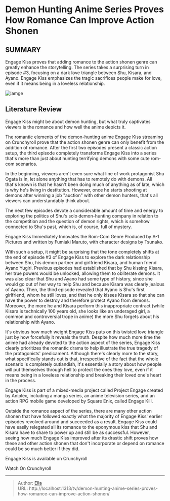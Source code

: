 # Demon Hunting Anime Series Proves How Romance Can Improve Action Shonen


## SUMMARY 



  Engage Kiss proves that adding romance to the action shonen genre can greatly enhance the storytelling.   The series takes a surprising turn in episode #3, focusing on a dark love triangle between Shu, Kisara, and Ayano.   Engage Kiss emphasizes the tragic sacrifices people make for love, even if it means being in a loveless relationship.  

![iamge](https://static1.srcdn.com/wordpress/wp-content/uploads/2023/12/engage-kiss-anime-key-visual.jpg)

## Literature Review
Engage Kiss might be about demon hunting, but what truly captivates viewers is the romance and how well the anime depicts it.




The romantic elements of the demon-hunting anime Engage Kiss streaming on Crunchyroll prove that the action shonen genre can only benefit from the addition of romance. After the first two episodes present a classic action setup, the third episode completely transforms Engage Kiss into a series that&#39;s more than just about hunting terrifying demons with some cute rom-com scenarios.




In the beginning, viewers aren&#39;t even sure what line of work protagonist Shu Ogata is in, let alone anything that has to remotely do with demons. All that&#39;s known is that he hasn&#39;t been doing much of anything as of late, which is why he&#39;s living in destitution. However, once he starts shooting at demons after winning a job &#34;auction&#34; with other demon hunters, that&#39;s all viewers can understandably think about.

          

The next few episodes devote a considerable amount of time and energy to exploring the politics of Shu&#39;s solo demon-hunting company in relation to the competition and the question of demon rights, which is somehow connected to Shu&#39;s past, which is, of course, full of mystery.


 Engage Kiss Immediately Innovates the Rom-Com Genre 
Produced by A-1 Pictures and written by Fumiaki Maruto, with character designs by Tsunako.
          




With such a setup, it might be surprising that the tone completely shifts at the end of episode #3 of Engage Kiss to explore the dark relationship between Shu, his demon partner and girlfriend Kisara, and human friend Ayano Yugiri. Previous episodes had established that by Shu kissing Kisara, her true powers would be unlocked, allowing them to obliterate demons. It was also clear that Shu and Ayano had some type of history, since she would go out of her way to help Shu and because Kisara was clearly jealous of Ayano. Then, the third episode revealed that Ayano is Shu&#39;s first girlfriend, whom he still loves, and that he only kisses Kisara so that she can have the power to destroy and therefore protect Ayano from demons. Moreover, the more he and Kisara perform this inappropriate contract (while Kisara is technically 100 years old, she looks like an underaged girl, a common and controversial trope in anime) the more Shu forgets about his relationship with Ayano.

It&#39;s obvious how much weight Engage Kiss puts on this twisted love triangle just by how forcefully it reveals the truth. Despite how much more time the anime had already devoted to the action aspect of the series, Engage Kiss clearly prioritizes the romantic drama to help illustrate the true tragedy of the protagonists&#39; predicament. Although there&#39;s clearly more to the story, what specifically stands out is that, irrespective of the fact that the whole scenario is completely outlandish, it&#39;s essentially a story about how people will put themselves through hell to protect the ones they love, even if it means being in a loveless relationship and breaking their loved one&#39;s heart in the process.






Engage Kiss is part of a mixed-media project called Project Engage created by Aniplex, including a manga series, an anime television series, and an action RPG mobile game developed by Square Enix, called Engage Kill.




          

Outside the romance aspect of the series, there are many other action shonen that have followed exactly what the majority of Engage Kiss&#39; earlier episodes revolved around and succeeded as a result. Engage Kiss could have easily relegated all its romance to the eponymous kiss that Shu and Kisara have to share to power up and still be as successful. However, seeing how much Engage Kiss improved after its drastic shift proves how these and other action shonen that don&#39;t incorporate or depend on romance could be so much better if they did.




Engage Kiss is available on Crunchyroll

Watch On Crunchyroll



---

> Author: [Ella](https://instagram.hk.cn/)  
> URL: http://localhost:1313/tv/demon-hunting-anime-series-proves-how-romance-can-improve-action-shonen/  

